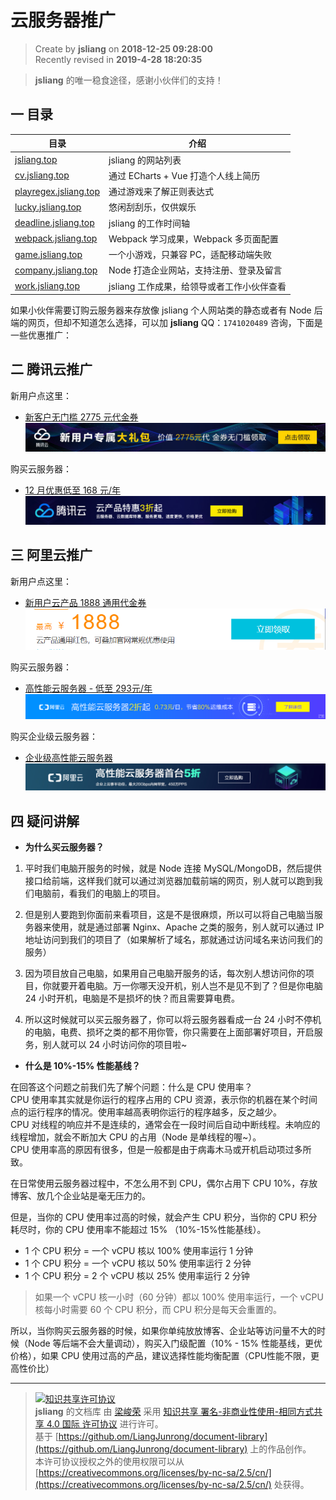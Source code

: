 云服务器推广
===

> Create by **jsliang** on **2018-12-25 09:28:00**  
> Recently revised in **2019-4-28 18:20:35**

> **jsliang** 的唯一稳食途径，感谢小伙伴们的支持！

## 一 目录

| 目录                                                   | 介绍                                       |
| ------------------------------------------------------ | ------------------------------------------ |
| [jsliang.top](http://jsliang.top/)                     | jsliang 的网站列表                         |
| [cv.jsliang.top](http://cv.jsliang.top/#/)             | 通过 ECharts + Vue 打造个人线上简历        |
| [playregex.jsliang.top](http://playregex.jsliang.top/) | 通过游戏来了解正则表达式                   |
| [lucky.jsliang.top](http://lucky.jsliang.top/)         | 悠闲刮刮乐，仅供娱乐                       |
| [deadline.jsliang.top](http://deadline.jsliang.top/)   | jsliang 的工作时间轴                       |
| [webpack.jsliang.top](http://webpack.jsliang.top/)     | Webpack 学习成果，Webpack 多页面配置       |
| [game.jsliang.top](http://game.jsliang.top/)           | 一个小游戏，只兼容 PC，适配移动端失败      |
| [company.jsliang.top](http://company.jsliang.top/)     | Node 打造企业网站，支持注册、登录及留言    |
| [work.jsliang.top](http://work.jsliang.top/)           | jsliang 工作成果，给领导或者工作小伙伴查看 |

如果小伙伴需要订购云服务器来存放像 jsliang 个人网站类的静态或者有 Node 后端的网页，但却不知道怎么选择，可以加 **jsliang** QQ：`1741020489` 咨询，下面是一些优惠推广：  

## 二 腾讯云推广 

新用户点这里：  

* [新客户无门槛 2775 元代金券](https://cloud.tencent.com/redirect.php?redirect=1025&cps_key=49f647c99fce1a9f0b4e1eeb1be484c9&from=console)  
![图](../../public-repertory/img/seek-tencent-1.jpg)

购买云服务器：  

* [12 月优惠低至 168 元/年](https://cloud.tencent.com/redirect.php?redirect=1014&cps_key=49f647c99fce1a9f0b4e1eeb1be484c9&from=console)
![图](../../public-repertory/img/seek-tencent-2.jpg)

## 三 阿里云推广

新用户点这里：

* [新用户云产品 1888 通用代金券](https://promotion.aliyun.com/ntms/yunparter/invite.html?userCode=w7hismrh)
![图](../../public-repertory/img/seek-ali-1.png)

购买云服务器：  

* [高性能云服务器 - 低至 293元/年](https://promotion.aliyun.com/ntms/act/qwbk.html?userCode=w7hismrh) 
![图](../../public-repertory/img/seek-ali-2.png)

购买企业级云服务器：  

* [企业级高性能云服务器](https://promotion.aliyun.com/ntms/act/enterprise-discount.html?userCode=w7hismrh)
![图](../../public-repertory/img/seek-ali-3.jpg)

## 四 疑问讲解

* **为什么买云服务器？**

1. 平时我们电脑开服务的时候，就是 Node 连接 MySQL/MongoDB，然后提供接口给前端，这样我们就可以通过浏览器加载前端的网页，别人就可以跑到我们电脑前，看我们的电脑上的项目。

2. 但是别人要跑到你面前来看项目，这是不是很麻烦，所以可以将自己电脑当服务器来使用，就是通过部署 Nginx、Apache 之类的服务，别人就可以通过 IP 地址访问到我们的项目了（如果解析了域名，那就通过访问域名来访问我们的服务）

3. 因为项目放自己电脑，如果用自己电脑开服务的话，每次别人想访问你的项目，你就要开着电脑。万一你哪天没开机，别人岂不是见不到了？但是你电脑 24 小时开机，电脑是不是损坏的快？而且需要算电费。

4. 所以这时候就可以买云服务器了，你可以将云服务器看成一台 24 小时不停机的电脑，电费、损坏之类的都不用你管，你只需要在上面部署好项目，开启服务，别人就可以 24 小时访问你的项目啦~

* **什么是 10%-15% 性能基线？**

在回答这个问题之前我们先了解个问题：什么是 CPU 使用率？  
CPU 使用率其实就是你运行的程序占用的 CPU 资源，表示你的机器在某个时间点的运行程序的情况。使用率越高表明你运行的程序越多，反之越少。  
CPU 对线程的响应并不是连续的，通常会在一段时间后自动中断线程。未响应的线程增加，就会不断加大 CPU 的占用（Node 是单线程的喔~）。  
CPU 使用率高的原因有很多，但是一般都是由于病毒木马或开机启动项过多所致。

在日常使用云服务器过程中，不怎么用不到 CPU，偶尔占用下 CPU 10%，存放博客、放几个企业站是毫无压力的。

但是，当你的 CPU 使用率过高的时候，就会产生 CPU 积分，当你的 CPU 积分耗尽时，你的 CPU 使用率不能超过 15% （10%-15%性能基线）。

* 1 个 CPU 积分 = 一个 vCPU 核以 100% 使用率运行 1 分钟
* 1 个 CPU 积分 = 一个 vCPU 核以 50% 使用率运行 2 分钟
* 1 个 CPU 积分 = 2 个 vCPU 核以 25% 使用率运行 2 分钟

> 如果一个 vCPU 核一小时（60 分钟）都以 100% 使用率运行，一个 vCPU 核每小时需要 60 个 CPU 积分，而 CPU 积分是每天会重置的。

所以，当你购买云服务器的时候，如果你单纯放放博客、企业站等访问量不大的时候（Node 等后端不会大量调动），购买入门级配置（10% - 15% 性能基线，更优价格），如果 CPU 使用过高的产品，建议选择性能均衡配置（CPU性能不限，更高性价比）

---

> [![知识共享许可协议](https://i.creativecommons.org/l/by-nc-sa/4.0/88x31.png)](http://creativecommons.org/licenses/by-nc-sa/4.0/)  
> **jsliang** 的文档库</a> 由 [梁峻荣](https://github.com/LiangJunrong/document-library) 采用 [知识共享 署名-非商业性使用-相同方式共享 4.0 国际 许可协议](http://creativecommons.org/licenses/by-nc-sa/4.0/) 进行许可。  
> 基于 [https://github.om/LiangJunrong/document-library](https://github.om/LiangJunrong/document-library) 上的作品创作。  
> 本许可协议授权之外的使用权限可以从 [https://creativecommons.org/licenses/by-nc-sa/2.5/cn/](https://creativecommons.org/licenses/by-nc-sa/2.5/cn/) 处获得。